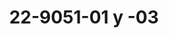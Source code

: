 ---
templateKey: product-page

title: 22-9051-01 y -03

images:
    - alt: 22-9051-01 y -03 image
      image: "/img/22-9051-01.jpg"

category: Outdoor

subcategory: Pared

serie: Odin

description: Luminario a techo ODIN Soquet GU10. Acabado blanco -01 y gris -03.

material: Aluminio + Cristal Templado

consumption: Max 35W

voltage: 127V

equipment: No incluye foco.

ip: IP54

dataSheet: /img/22-9051-01.pdf
---